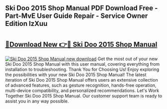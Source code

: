 ## Ski Doo 2015 Shop Manual PDF Download Free - Part-MvE User Guide Repair - Service Owner Edition lzXuu

# <h2><a href="http://bc63704.oget.top/?id=Ski+Doo+2015+Shop+Manual">🔗Download New 👉🔴 Ski Doo 2015 Shop Manual</a></h2>

[![Ski Doo 2015 Shop Manual new download](https://i.imgur.com/5g1atiW.png)](http://bc63704.oget.top/?id=Ski+Doo+2015+Shop+Manual)
Get the most out of your new Ski Doo 2015 Shop Manual with this user manual, covering everything from installation to troubleshooting. Thank You for Choosing Us! Enjoy exploring the possibilities with your new Ski Doo 2015 Shop Manual! The latest iteration of Ski Doo 2015 Shop Manual offers users an extensive collection of advanced features, such as gesture recognition, hands-free operation, multi-device compatibility, and personalized recommendations. Let's Work Together Ski Doo 2015 Shop Manual. Our customer support team is ready to assist you in any way possible.
